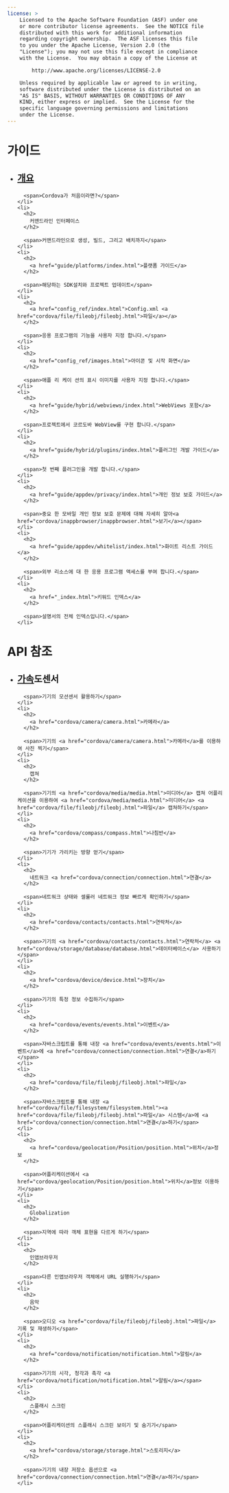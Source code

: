 ```yaml
---
license: >
    Licensed to the Apache Software Foundation (ASF) under one
    or more contributor license agreements.  See the NOTICE file
    distributed with this work for additional information
    regarding copyright ownership.  The ASF licenses this file
    to you under the Apache License, Version 2.0 (the
    "License"); you may not use this file except in compliance
    with the License.  You may obtain a copy of the License at

        http://www.apache.org/licenses/LICENSE-2.0

    Unless required by applicable law or agreed to in writing,
    software distributed under the License is distributed on an
    "AS IS" BASIS, WITHOUT WARRANTIES OR CONDITIONS OF ANY
    KIND, either express or implied.  See the License for the
    specific language governing permissions and limitations
    under the License.
---
```


<div id="home">
  <h1>
    가이드
  </h1>
  
  <ul>
    <li>
      <h2>
        <a href="guide/overview/index.html">개요</a>
      </h2>
      
      <span>Cordova가 처음이라면?</span>
    </li>
    <li>
      <h2>
        커맨드라인 인터페이스
      </h2>
      
      <span>커맨드라인으로 생성, 빌드, 그리고 배치까지</span>
    </li>
    <li>
      <h2>
        <a href="guide/platforms/index.html">플랫폼 가이드</a>
      </h2>
      
      <span>해당하는 SDK설치와 프로젝트 업데이트</span>
    </li>
    <li>
      <h2>
        <a href="config_ref/index.html">Config.xml <a href="cordova/file/fileobj/fileobj.html">파일</a></a>
      </h2>
      
      <span>응용 프로그램의 기능을 사용자 지정 합니다.</span>
    </li>
    <li>
      <h2>
        <a href="config_ref/images.html">아이콘 및 시작 화면</a>
      </h2>
      
      <span>애플 리 케이 션의 표시 이미지를 사용자 지정 합니다.</span>
    </li>
    <li>
      <h2>
        <a href="guide/hybrid/webviews/index.html">WebViews 포함</a>
      </h2>
      
      <span>프로젝트에서 코르도바 WebView를 구현 합니다.</span>
    </li>
    <li>
      <h2>
        <a href="guide/hybrid/plugins/index.html">플러그인 개발 가이드</a>
      </h2>
      
      <span>첫 번째 플러그인을 개발 합니다.</span>
    </li>
    <li>
      <h2>
        <a href="guide/appdev/privacy/index.html">개인 정보 보호 가이드</a>
      </h2>
      
      <span>중요 한 모바일 개인 정보 보호 문제에 대해 자세히 알아<a href="cordova/inappbrowser/inappbrowser.html">보기</a></span>
    </li>
    <li>
      <h2>
        <a href="guide/appdev/whitelist/index.html">화이트 리스트 가이드</a>
      </h2>
      
      <span>외부 리소스에 대 한 응용 프로그램 액세스를 부여 합니다.</span>
    </li>
    <li>
      <h2>
        <a href="_index.html">키워드 인덱스</a>
      </h2>
      
      <span>설명서의 전체 인덱스입니다.</span>
    </li>
  </ul>
  
  <h1>
    API 참조
  </h1>
  
  <ul>
    <li>
      <h2>
        <a href="cordova/accelerometer/acceleration/acceleration.html">가속</a>도센서
      </h2>
      
      <span>기기의 모션센서 활용하기</span>
    </li>
    <li>
      <h2>
        <a href="cordova/camera/camera.html">카메라</a>
      </h2>
      
      <span>기기의 <a href="cordova/camera/camera.html">카메라</a>를 이용하여 사진 찍기</span>
    </li>
    <li>
      <h2>
        캡쳐
      </h2>
      
      <span>기기의 <a href="cordova/media/media.html">미디어</a> 캡쳐 어플리케이션을 이용하여 <a href="cordova/media/media.html">미디어</a> <a href="cordova/file/fileobj/fileobj.html">파일</a> 캡쳐하기</span>
    </li>
    <li>
      <h2>
        <a href="cordova/compass/compass.html">나침반</a>
      </h2>
      
      <span>기기가 가리키는 방향 얻기</span>
    </li>
    <li>
      <h2>
        네트워크 <a href="cordova/connection/connection.html">연결</a>
      </h2>
      
      <span>네트워크 상태와 셀룰러 네트워크 정보 빠르게 확인하기</span>
    </li>
    <li>
      <h2>
        <a href="cordova/contacts/contacts.html">연락처</a>
      </h2>
      
      <span>기기의 <a href="cordova/contacts/contacts.html">연락처</a> <a href="cordova/storage/database/database.html">데이터베이스</a> 사용하기</span>
    </li>
    <li>
      <h2>
        <a href="cordova/device/device.html">장치</a>
      </h2>
      
      <span>기기의 특정 정보 수집하기</span>
    </li>
    <li>
      <h2>
        <a href="cordova/events/events.html">이벤트</a>
      </h2>
      
      <span>자바스크립트를 통해 내장 <a href="cordova/events/events.html">이벤트</a>에 <a href="cordova/connection/connection.html">연결</a>하기</span>
    </li>
    <li>
      <h2>
        <a href="cordova/file/fileobj/fileobj.html">파일</a>
      </h2>
      
      <span>자바스크립트를 통해 내장 <a href="cordova/file/filesystem/filesystem.html"><a href="cordova/file/fileobj/fileobj.html">파일</a> 시스템</a>에 <a href="cordova/connection/connection.html">연결</a>하기</span>
    </li>
    <li>
      <h2>
        <a href="cordova/geolocation/Position/position.html">위치</a>정보
      </h2>
      
      <span>어플리케이션에서 <a href="cordova/geolocation/Position/position.html">위치</a>정보 이용하기</span>
    </li>
    <li>
      <h2>
        Globalization
      </h2>
      
      <span>지역에 따라 객체 표현을 다르게 하기</span>
    </li>
    <li>
      <h2>
        인앱브라우저
      </h2>
      
      <span>다른 인앱브라우저 객체에서 URL 실행하기</span>
    </li>
    <li>
      <h2>
        음악
      </h2>
      
      <span>오디오 <a href="cordova/file/fileobj/fileobj.html">파일</a> 기록 및 재생하기</span>
    </li>
    <li>
      <h2>
        <a href="cordova/notification/notification.html">알림</a>
      </h2>
      
      <span>기기의 시각, 청각과 촉각 <a href="cordova/notification/notification.html">알림</a></span>
    </li>
    <li>
      <h2>
        스플래시 스크린
      </h2>
      
      <span>어플리케이션의 스플래시 스크린 보이기 및 숨기기</span>
    </li>
    <li>
      <h2>
        <a href="cordova/storage/storage.html">스토리지</a>
      </h2>
      
      <span>기기의 내장 저장소 옵션으로 <a href="cordova/connection/connection.html">연결</a>하기</span>
    </li>
  </ul>
</div>